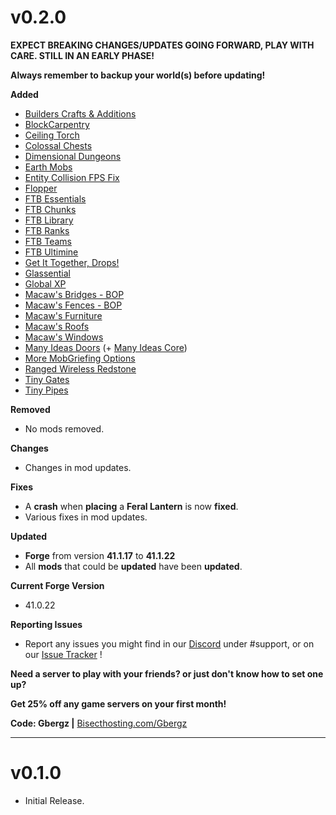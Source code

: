 <h1>v0.2.0</h1>

**EXPECT BREAKING CHANGES/UPDATES GOING FORWARD, PLAY WITH CARE. STILL IN AN EARLY PHASE!**

**Always remember to backup your world(s) before updating!**


**Added**
- [Builders Crafts & Additions](https://www.curseforge.com/minecraft/mc-mods/buildersaddition)
- [BlockCarpentry](https://www.curseforge.com/minecraft/mc-mods/blockcarpentry)
- [Ceiling Torch](https://www.curseforge.com/minecraft/mc-mods/ceiling-torch)
- [Colossal Chests]()
- [Dimensional Dungeons](https://www.curseforge.com/minecraft/mc-mods/dimensional-dungeons)
- [Earth Mobs](https://www.curseforge.com/minecraft/mc-mods/earth-mobs)
- [Entity Collision FPS Fix](https://www.curseforge.com/minecraft/mc-mods/entity-collision-fps-fix)
- [Flopper](https://www.curseforge.com/minecraft/mc-mods/flopper)
- [FTB Essentials](https://www.curseforge.com/minecraft/mc-mods/ftb-essentials-forge)
- [FTB Chunks](https://www.curseforge.com/minecraft/mc-mods/ftb-chunks-forge)
- [FTB Library](https://www.curseforge.com/minecraft/mc-mods/ftb-library-forge)
- [FTB Ranks](https://www.curseforge.com/minecraft/mc-mods/ftb-ranks-forge)
- [FTB Teams](https://www.curseforge.com/minecraft/mc-mods/ftb-teams-forge)
- [FTB Ultimine](https://www.curseforge.com/minecraft/mc-mods/ftb-ultimine-forge)
- [Get It Together, Drops!](https://www.curseforge.com/minecraft/mc-mods/get-it-together-drops)
- [Glassential](https://www.curseforge.com/minecraft/mc-mods/glassential)
- [Global XP](https://www.curseforge.com/minecraft/mc-mods/global-xp)
- [Macaw's Bridges - BOP](https://www.curseforge.com/minecraft/mc-mods/macaws-bridges-biome-o-plenty)
- [Macaw's Fences - BOP](https://www.curseforge.com/minecraft/mc-mods/macaws-fences-biomes-o-plenty)
- [Macaw's Furniture](https://www.curseforge.com/minecraft/mc-mods/macaws-furniture)
- [Macaw's Roofs](https://www.curseforge.com/minecraft/mc-mods/macaws-roofs)
- [Macaw's Windows](https://www.curseforge.com/minecraft/mc-mods/macaws-windows)
- [Many Ideas Doors](https://www.curseforge.com/minecraft/mc-mods/many-ideas-doors) (+ [Many Ideas Core](https://www.curseforge.com/minecraft/mc-mods/many-ideas-core))
- [More MobGriefing Options](https://www.curseforge.com/minecraft/mc-mods/more-mobgriefing-options)
- [Ranged Wireless Redstone](https://www.curseforge.com/minecraft/mc-mods/ranged-wireless-redstone)
- [Tiny Gates](https://www.curseforge.com/minecraft/mc-mods/tiny-gates)
- [Tiny Pipes](https://www.curseforge.com/minecraft/mc-mods/tiny-pipes)


**Removed**
- No mods removed.


**Changes**
- Changes in mod updates.


**Fixes**
- A **crash** when **placing** a **Feral Lantern** is now **fixed**.
- Various fixes in mod updates.


**Updated**
- **Forge** from version **41.1.17** to **41.1.22**
- All **mods** that could be **updated** have been **updated**.


**Current Forge Version**
- 41.0.22


**Reporting Issues**
- Report any issues you might find in our [Discord](https://discord.io/TeamTNP) under #support, or on our [Issue Tracker](https://github.com/The-Nexus-Project/Limitless-6/issues) !



**Need a server to play with your friends? or just don't know how to set one up?**

**Get 25% off any game servers on your first month!**

**Code: Gbergz |** [Bisecthosting.com/Gbergz](https://bisecthosting.com/gbergz)

---------------

<h1>v0.1.0</h1>

- Initial Release.
